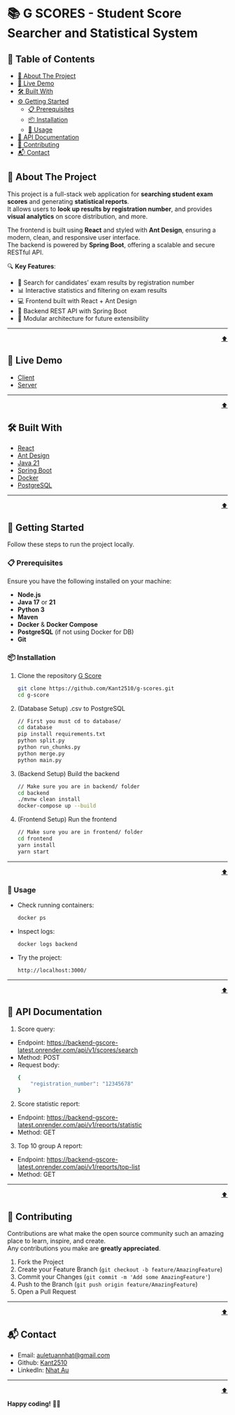 <a id="readme-top"></a>

# 📚 G SCORES - Student Score Searcher and Statistical System

<!-- TABLE OF CONTENTS -->

## 🚩 Table of Contents

-   [🧠 About The Project](#-about-the-project)
-   [📌 Live Demo](#-live-demo)
-   [🛠️ Built With](#️-built-with)
-   [⚙️ Getting Started](#-getting-started)
    -   [📋 Prerequisites](#-prerequisites)
    -   [📦 Installation](#-installation)
    -   [🚀 Usage](#-usage)
-   [📄 API Documentation](#-api-documentation)
-   [🤝 Contributing](#-contributing)
-   [📬 Contact](#-contact)

<!-- ABOUT THE PROJECT -->

## 🧠 About The Project

This project is a full-stack web application for **searching student exam scores** and generating **statistical reports**.  
It allows users to **look up results by registration number**, and provides **visual analytics** on score distribution, and more.

The frontend is built using **React** and styled with **Ant Design**, ensuring a modern, clean, and responsive user interface.  
The backend is powered by **Spring Boot**, offering a scalable and secure RESTful API.

🔍 **Key Features**:

-   🔎 Search for candidates’ exam results by registration number
-   📊 Interactive statistics and filtering on exam results
-   💻 Frontend built with React + Ant Design
-   🚀 Backend REST API with Spring Boot
-   🧩 Modular architecture for future extensibility

---

<p align="right"><a href="#readme-top">⬆️</a></p>

## 📌 Live Demo

-   [Client](https://g-scores-one.vercel.app/)
-   [Server](https://backend-gscore-latest.onrender.com/api/v1/health)

---

<p align="right"><a href="#readme-top">⬆️</a></p>

## 🛠️ Built With

-   [React](https://react.dev/)
-   [Ant Design](https://ant.design/)
-   [Java 21](https://www.oracle.com/java/)
-   [Spring Boot](https://spring.io/projects/spring-boot)
-   [Docker](https://www.docker.com/)
-   [PostgreSQL](https://www.postgresql.org/)

---

<p align="right"><a href="#readme-top">⬆️</a></p>

<!-- GETTING STARTED -->

## 🚀 Getting Started

Follow these steps to run the project locally.

### 📋 Prerequisites

Ensure you have the following installed on your machine:

-   **Node.js**
-   **Java 17** or **21**
-   **Python 3**
-   **Maven**
-   **Docker** & **Docker Compose**
-   **PostgreSQL** (if not using Docker for DB)
-   **Git**

### 📦 Installation

1. Clone the repository [G Score](https://github.com/Kant2510/g-scores)
    ```bash
    git clone https://github.com/Kant2510/g-scores.git
    cd g-score
    ```
2. (Database Setup) .csv to PostgreSQL
    ```bash
    // First you must cd to database/
    cd database
    pip install requirements.txt
    python split.py
    python run_chunks.py
    python merge.py
    python main.py
    ```
3. (Backend Setup) Build the backend
    ```bash
    // Make sure you are in backend/ folder
    cd backend
    ./mvnw clean install
    docker-compose up --build
    ```
4. (Frontend Setup) Run the frontend
    ```bash
    // Make sure you are in frontend/ folder
    cd frontend
    yarn install
    yarn start
    ```

---

<p align="right"><a href="#readme-top">⬆️</a></p>

<!-- USAGE EXAMPLES -->

### 📜 Usage

-   Check running containers:
    ```bash
    docker ps
    ```
-   Inspect logs:
    ```bash
    docker logs backend
    ```
-   Try the project:
    ```
    http://localhost:3000/
    ```

---

<p align="right"><a href="#readme-top">⬆️</a></p>

## 📄 API Documentation

1. Score query:

-   Endpoint: https://backend-gscore-latest.onrender.com/api/v1/scores/search
-   Method: POST
-   Request body:
    ```bash
    {
        "registration_number": "12345678"
    }
    ```

2. Score statistic report:

-   Endpoint: https://backend-gscore-latest.onrender.com/api/v1/reports/statistic
-   Method: GET

3. Top 10 group A report:

-   Endpoint: https://backend-gscore-latest.onrender.com/api/v1/reports/top-list
-   Method: GET

---

<p align="right"><a href="#readme-top">⬆️</a></p>

## 🤝 Contributing

Contributions are what make the open source community such an amazing place to learn, inspire, and create.  
Any contributions you make are **greatly appreciated**.

1. Fork the Project
2. Create your Feature Branch (`git checkout -b feature/AmazingFeature`)
3. Commit your Changes (`git commit -m 'Add some AmazingFeature'`)
4. Push to the Branch (`git push origin feature/AmazingFeature`)
5. Open a Pull Request

---

<p align="right"><a href="#readme-top">⬆️</a></p>

## 📬 Contact

-   Email: [auletuannhat@gmail.com](mailto:auletuannhat@gmail.com)
-   Github: [Kant2510](https://github.com/Kant2510/ielts-learning-backend-system)
-   LinkedIn: [Nhat Au](https://www.linkedin.com/in/nhat-au-73a629283)

---

<p align="right"><a href="#readme-top">⬆️</a></p>

**Happy coding!** 🚀✨
